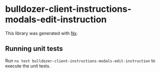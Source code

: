 # bulldozer-client-instructions-modals-edit-instruction

This library was generated with [Nx](https://nx.dev).

## Running unit tests

Run `nx test bulldozer-client-instructions-modals-edit-instruction` to execute the unit tests.
